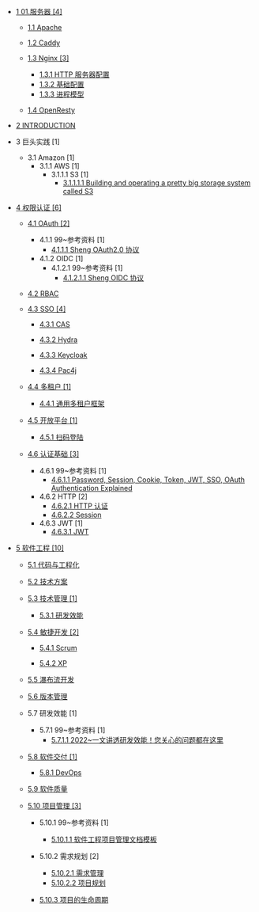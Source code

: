   - [1 01.服务器 [4]](/01.服务器/README.md)
    - [1.1 Apache](/01.服务器/Apache/README.md)
      
    - [1.2 Caddy](/01.服务器/Caddy/README.md)
      
    - [1.3 Nginx [3]](/01.服务器/Nginx/README.md)
      - [1.3.1 HTTP 服务器配置](/01.服务器/Nginx/HTTP%20服务器配置.md)
      - [1.3.2 基础配置](/01.服务器/Nginx/基础配置.md)
      - [1.3.3 进程模型](/01.服务器/Nginx/进程模型.md)
    - [1.4 OpenResty](/01.服务器/OpenResty/README.md)
      
  - [2 INTRODUCTION](/INTRODUCTION.md)
  - 3 巨头实践 [1]
    - 3.1 Amazon [1]
      - 3.1.1 AWS [1]
        - 3.1.1.1 S3 [1]
          - [3.1.1.1.1 Building and operating a pretty big storage system called S3](/巨头实践/Amazon/AWS/S3/2023-Building%20and%20operating%20a%20pretty%20big%20storage%20system%20called%20S3.md)
  - [4 权限认证 [6]](/权限认证/README.md)
    - [4.1 OAuth [2]](/权限认证/OAuth/README.md)
      - 4.1.1 99~参考资料 [1]
        - [4.1.1.1 Sheng OAuth2.0 协议](/权限认证/OAuth/99~参考资料/2022-Sheng-OAuth2.0%20协议.md)
      - 4.1.2 OIDC [1]
        - 4.1.2.1 99~参考资料 [1]
          - [4.1.2.1.1 Sheng OIDC 协议](/权限认证/OAuth/OIDC/99~参考资料/2021-Sheng-OIDC%20协议.md)
    - [4.2 RBAC](/权限认证/RBAC/README.md)
      
    - [4.3 SSO [4]](/权限认证/SSO/README.md)
      - [4.3.1 CAS](/权限认证/SSO/CAS/README.md)
        
      - [4.3.2 Hydra](/权限认证/SSO/Hydra/README.md)
        
      - [4.3.3 Keycloak](/权限认证/SSO/Keycloak/README.md)
        
      - [4.3.4 Pac4j](/权限认证/SSO/Pac4j/README.md)
        
    - [4.4 多租户 [1]](/权限认证/多租户/README.md)
      - [4.4.1 通用多租户框架](/权限认证/多租户/通用多租户框架.md)
    - [4.5 开放平台 [1]](/权限认证/开放平台/README.md)
      - [4.5.1 扫码登陆](/权限认证/开放平台/扫码登陆.md)
    - [4.6 认证基础 [3]](/权限认证/认证基础/README.md)
      - 4.6.1 99~参考资料 [1]
        - [4.6.1.1 Password, Session, Cookie, Token, JWT, SSO, OAuth   Authentication Explained](/权限认证/认证基础/99~参考资料/2023-Password,%20Session,%20Cookie,%20Token,%20JWT,%20SSO,%20OAuth%20-%20Authentication%20Explained.md)
      - 4.6.2 HTTP [2]
        - [4.6.2.1 HTTP 认证](/权限认证/认证基础/HTTP/HTTP%20认证.md)
        - [4.6.2.2 Session](/权限认证/认证基础/HTTP/Session.md)
      - 4.6.3 JWT [1]
        - [4.6.3.1 JWT](/权限认证/认证基础/JWT/JWT.md)
  - [5 软件工程 [10]](/软件工程/README.md)
    - [5.1 代码与工程化](/软件工程/代码与工程化.md)
    - [5.2 技术方案](/软件工程/技术方案/README.md)
      
    - [5.3 技术管理 [1]](/软件工程/技术管理/README.md)
      - [5.3.1 研发效能](/软件工程/技术管理/研发效能/README.md)
        
    - [5.4 敏捷开发 [2]](/软件工程/敏捷开发/README.md)
      - [5.4.1 Scrum](/软件工程/敏捷开发/Scrum/README.md)
        
      - [5.4.2 XP](/软件工程/敏捷开发/XP/README.md)
        
    - [5.5 瀑布流开发](/软件工程/瀑布流开发/README.md)
      
    - [5.6 版本管理](/软件工程/版本管理/README.md)
      
    - 5.7 研发效能 [1]
      - 5.7.1 99~参考资料 [1]
        - [5.7.1.1 2022~一文讲透研发效能！您关心的问题都在这里](/软件工程/研发效能/99~参考资料/2022~一文讲透研发效能！您关心的问题都在这里.md)
    - [5.8 软件交付 [1]](/软件工程/软件交付/README.md)
      - [5.8.1 DevOps](/软件工程/软件交付/DevOps/README.md)
        
    - [5.9 软件质量](/软件工程/软件质量/README.md)
      
    - [5.10 项目管理 [3]](/软件工程/项目管理/README.md)
      - 5.10.1 99~参考资料 [1]
        - [5.10.1.1 软件工程项目管理文档模板](/软件工程/项目管理/99~参考资料/软件工程项目管理文档模板/README.md)
          
      - 5.10.2 需求规划 [2]
        - [5.10.2.1 需求管理](/软件工程/项目管理/需求规划/需求管理.md)
        - [5.10.2.2 项目规划](/软件工程/项目管理/需求规划/项目规划.md)
      - [5.10.3 项目的生命周期](/软件工程/项目管理/项目的生命周期/README.md)
        